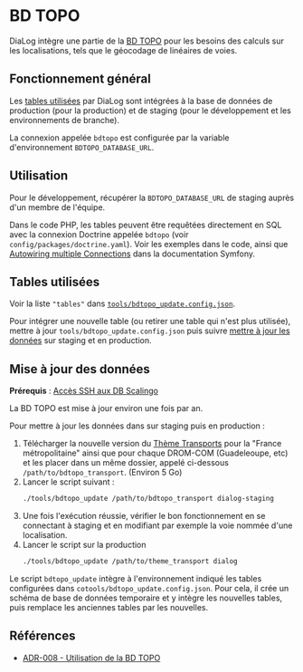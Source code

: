 # BD TOPO

DiaLog intègre une partie de la [BD TOPO](https://geoservices.ign.fr/bdtopo) pour les besoins des calculs sur les localisations, tels que le géocodage de linéaires de voies.

## Fonctionnement général

Les [tables utilisées](#tables-utilisées) par DiaLog sont intégrées à la base de données de production (pour la production) et de staging (pour le développement et les environnements de branche).

La connexion appelée `bdtopo` est configurée par la variable d'environnement `BDTOPO_DATABASE_URL`.

## Utilisation

Pour le développement, récupérer la `BDTOPO_DATABASE_URL` de staging auprès d'un membre de l'équipe.

Dans le code PHP, les tables peuvent être requêtées directement en SQL avec la connexion Doctrine appelée `bdtopo` (voir `config/packages/doctrine.yaml`). Voir les exemples dans le code, ainsi que [Autowiring multiple Connections](https://symfony.com/bundles/DoctrineBundle/current/configuration.html#autowiring-multiple-connections) dans la documentation Symfony.

## Tables utilisées

Voir la liste `"tables"` dans [`tools/bdtopo_update.config.json`](../../tools/bdtopo_update.config.json).

Pour intégrer une nouvelle table (ou retirer une table qui n'est plus utilisée), mettre à jour `tools/bdtopo_update.config.json` puis suivre [mettre à jour les données](#mise-à-jour-des-données) sur staging et en production.

## Mise à jour des données

**Prérequis** : [Accès SSH aux DB Scalingo](./db.md#utiliser-une-db-scalingo-en-local)

La BD TOPO est mise à jour environ une fois par an.

Pour mettre à jour les données dans sur staging puis en production :

1. Télécharger la nouvelle version du [Thème Transports](https://geoservices.ign.fr/bdtopo#telechargementtransportter) pour la "France métropolitaine" ainsi que pour chaque DROM-COM (Guadeleoupe, etc) et les placer dans un même dossier, appelé ci-dessous `/path/to/bdtopo_transport`. (Environ 5 Go)
2. Lancer le script suivant :
    ```bash
    ./tools/bdtopo_update /path/to/bdtopo_transport dialog-staging
    ```
3. Une fois l'exécution réussie, vérifier le bon fonctionnement en se connectant à staging et en modifiant par exemple la voie nommée d'une localisation.
4. Lancer le script sur la production
    ```bash
    ./tools/bdtopo_update /path/to/theme_transport dialog
    ```

Le script `bdtopo_update` intègre à l'environnement indiqué les tables configurées dans `cotools/bdtopo_update.config.json`. Pour cela, il crée un schéma de base de données temporaire et y intègre les nouvelles tables, puis remplace les anciennes tables par les nouvelles.

## Références

* [ADR-008 - Utilisation de la BD TOPO](../adr/008_bdtopo.md)
